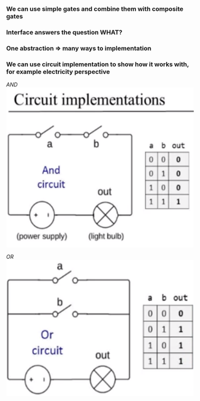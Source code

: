 ### We can use simple gates and combine them with composite gates

### Interface answers the question WHAT?
### One abstraction => many ways to implementation

### We can use circuit implementation to show how it works with, for example electricity perspective

*AND* 
![circuit implementation](./assets/circuit.png "Circuit implementation")

*OR*
![circuit or implementation](./assets/circuit_or.png "Circuit or implementation")